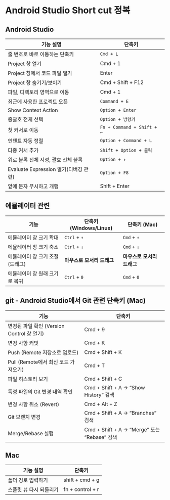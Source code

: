 # Android Studio Short cut 정복



## Android Studio

| 기능 설명                      | 단축키    |
| ------------------------------ | --------- |
| 줄 번호로 바로 이동하는 단축키 | `Cmd + L` |
| Project 창 열기 |Cmd + 1           |
| Project 창에서 코드 파일 열기 |Enter             |
| Project 창 숨기기/보이기 |Cmd + Shift + F12 |
|파일, 디렉토리 영역으로 이동|Cmd + 1|
| 최근에 사용한 프로젝트 오픈  | `Command + E`         |
| Show Context Action         | `Option + Enter`      |
| 중괄호 전체 선택             | `Option + 방향키`     |
| 첫 커서로 이동               | `Fn + Command + Shift + ←` |
| 인덴트 자동 정렬             | `Option + Command + L` |
| 다중 커서 추가               | `Shift + Option + 클릭` |
| 위로 블록 전체 지정, 괄호 전체 블록 | `Option + ↑`          |
| Evaluate Expression 열기(디버깅 관련) | `Option + F8`         |
|앞에 문자 무시하고 개행|Shift + Enter|



## 에뮬레이터 관련

| 기능                             | 단축키 (Windows/Linux)     | 단축키 (Mac)               |
| -------------------------------- | -------------------------- | -------------------------- |
| 에뮬레이터 창 크기 확대          | `Ctrl` + `↑`               | `Cmd` + `↑`                |
| 에뮬레이터 창 크기 축소          | `Ctrl` + `↓`               | `Cmd` + `↓`                |
| 에뮬레이터 창 크기 조절 (드래그) | **마우스로 모서리 드래그** | **마우스로 모서리 드래그** |
| 에뮬레이터 창 원래 크기로 복귀   | `Ctrl` + `0`               | `Cmd` + `0`                |



## git - Android Studio에서 Git 관련 단축키 (Mac)



| **기능**                                   | **단축키**                                   |
| ------------------------------------------ | -------------------------------------------- |
| 변경된 파일 확인 (Version Control 창 열기) | Cmd + 9                                      |
| 변경 사항 커밋                             | Cmd + K                                      |
| Push (Remote 저장소로 업로드)              | Cmd + Shift + K                              |
| Pull (Remote에서 최신 코드 가져오기)       | Cmd + T                                      |
| 파일 히스토리 보기                         | Cmd + Shift + C                              |
| 특정 파일의 Git 변경 내역 확인             | Cmd + Shift + A → “Show History” 검색        |
| 변경 사항 취소 (Revert)                    | Cmd + Alt + Z                                |
| Git 브랜치 변경                            | Cmd + Shift + A → “Branches” 검색            |
| Merge/Rebase 실행                          | Cmd + Shift + A → “Merge” 또는 “Rebase” 검색 |



## Mac

| 기능 설명               | 단축키           |
| ----------------------- | ---------------- |
| 폴더 경로 입력하기      | shift + cmd + g  |
| 스플릿 뷰 다시 되돌리기 | fn + control + r |